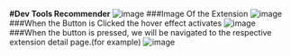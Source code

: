 **#Dev Tools Recommender**
![image](https://github.com/SeyaPrakash/Dev_Tools_Recommender/assets/127505745/55f44ad1-d461-4ddf-a042-70f4269828d7)
###Image Of the Extension
![image](https://github.com/SeyaPrakash/Dev_Tools_Recommender/assets/127505745/5fe2e5f9-c313-464e-b62d-cbda098f3f91)
###When the Button is Clicked the hover effect activates
![image](https://github.com/SeyaPrakash/Dev_Tools_Recommender/assets/127505745/7dd62ddd-edb6-4d26-bb88-fcdb215e25bd)
###When the button is pressed, we will be navigated to the respective extension detail page.(for example)
![image](https://github.com/SeyaPrakash/Dev_Tools_Recommender/assets/127505745/5144ab24-ea3e-4eac-ae1e-eccbeeadc521)
